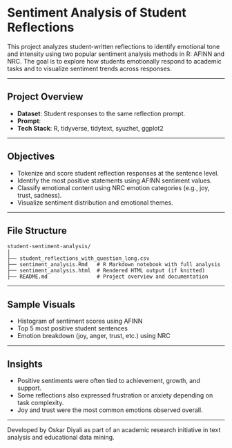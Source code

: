 # Sentiment Analysis of Student Reflections

This project analyzes student-written reflections to identify emotional tone and intensity using two popular sentiment analysis methods in R: AFINN and NRC. The goal is to explore how students emotionally respond to academic tasks and to visualize sentiment trends across responses.

---

## Project Overview

- **Dataset**: Student responses to the same reflection prompt.
- **Prompt**: 
- **Tech Stack**: R, tidyverse, tidytext, syuzhet, ggplot2

---

##  Objectives

- Tokenize and score student reflection responses at the sentence level.
- Identify the most positive statements using AFINN sentiment values.
- Classify emotional content using NRC emotion categories (e.g., joy, trust, sadness).
- Visualize sentiment distribution and emotional themes.

---

##  File Structure

```
student-sentiment-analysis/
│
├── student_reflections_with_question_long.csv
├── sentiment_analysis.Rmd   # R Markdown notebook with full analysis
├── sentiment_analysis.html  # Rendered HTML output (if knitted)
├── README.md                # Project overview and documentation
```

---

##  Sample Visuals

- Histogram of sentiment scores using AFINN
- Top 5 most positive student sentences
- Emotion breakdown (joy, anger, trust, etc.) using NRC

---

##  Insights

- Positive sentiments were often tied to achievement, growth, and support.
- Some reflections also expressed frustration or anxiety depending on task complexity.
- Joy and trust were the most common emotions observed overall.

---

Developed by Oskar Diyali as part of an academic research initiative in text analysis and educational data mining.
